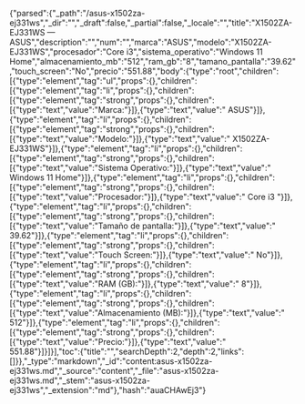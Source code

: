 {"parsed":{"_path":"/asus-x1502za-ej331ws","_dir":"","_draft":false,"_partial":false,"_locale":"","title":"X1502ZA-EJ331WS — ASUS","description":"","num":"","marca":"ASUS","modelo":"X1502ZA-EJ331WS","procesador":"Core i3","sistema_operativo":"Windows 11 Home","almacenamiento_mb":"512","ram_gb":"8","tamano_pantalla":"39.62","touch_screen":"No","precio":"551.88","body":{"type":"root","children":[{"type":"element","tag":"ul","props":{},"children":[{"type":"element","tag":"li","props":{},"children":[{"type":"element","tag":"strong","props":{},"children":[{"type":"text","value":"Marca:"}]},{"type":"text","value":" ASUS"}]},{"type":"element","tag":"li","props":{},"children":[{"type":"element","tag":"strong","props":{},"children":[{"type":"text","value":"Modelo:"}]},{"type":"text","value":" X1502ZA-EJ331WS"}]},{"type":"element","tag":"li","props":{},"children":[{"type":"element","tag":"strong","props":{},"children":[{"type":"text","value":"Sistema Operativo:"}]},{"type":"text","value":" Windows 11 Home"}]},{"type":"element","tag":"li","props":{},"children":[{"type":"element","tag":"strong","props":{},"children":[{"type":"text","value":"Procesador:"}]},{"type":"text","value":" Core i3 "}]},{"type":"element","tag":"li","props":{},"children":[{"type":"element","tag":"strong","props":{},"children":[{"type":"text","value":"Tamaño de pantalla:"}]},{"type":"text","value":" 39.62"}]},{"type":"element","tag":"li","props":{},"children":[{"type":"element","tag":"strong","props":{},"children":[{"type":"text","value":"Touch Screen:"}]},{"type":"text","value":" No"}]},{"type":"element","tag":"li","props":{},"children":[{"type":"element","tag":"strong","props":{},"children":[{"type":"text","value":"RAM (GB):"}]},{"type":"text","value":" 8"}]},{"type":"element","tag":"li","props":{},"children":[{"type":"element","tag":"strong","props":{},"children":[{"type":"text","value":"Almacenamiento (MB):"}]},{"type":"text","value":" 512"}]},{"type":"element","tag":"li","props":{},"children":[{"type":"element","tag":"strong","props":{},"children":[{"type":"text","value":"Precio:"}]},{"type":"text","value":" 551.88"}]}]}],"toc":{"title":"","searchDepth":2,"depth":2,"links":[]}},"_type":"markdown","_id":"content:asus-x1502za-ej331ws.md","_source":"content","_file":"asus-x1502za-ej331ws.md","_stem":"asus-x1502za-ej331ws","_extension":"md"},"hash":"auaCHAwEj3"}